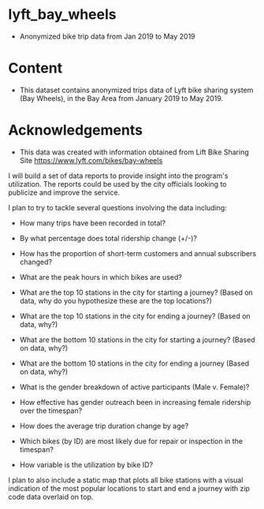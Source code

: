 # lyft_bay_wheels
* Anonymized bike trip data from Jan 2019 to May 2019 

# Content
* This dataset contains anonymized trips data of Lyft bike sharing system (Bay Wheels), in the Bay Area from January 2019 to May 2019.

# Acknowledgements
* This data was created with information obtained from Lift Bike Sharing Site https://www.lyft.com/bikes/bay-wheels


I will build a set of data reports to provide insight into the program's utilization. The reports could be used by the city officials looking to publicize and improve the service.

I plan to try to tackle several questions involving the data including:

* How many trips have been recorded in total?

* By what percentage does total ridership change (+/-)?

* How has the proportion of short-term customers and annual subscribers changed?

* What are the peak hours in which bikes are used?

* What are the top 10 stations in the city for starting a journey? (Based on data, why do you hypothesize these are the top locations?)

* What are the top 10 stations in the city for ending a journey? (Based on data, why?)

* What are the bottom 10 stations in the city for starting a journey? (Based on data, why?)

* What are the bottom 10 stations in the city for ending a journey (Based on data, why?)

* What is the gender breakdown of active participants (Male v. Female)?

* How effective has gender outreach been in increasing female ridership over the timespan?

* How does the average trip duration change by age?

* Which bikes (by ID) are most likely due for repair or inspection in the timespan?

* How variable is the utilization by bike ID?

I plan to also include a static map that plots all bike stations with a visual indication of the most popular locations to start and end a journey with zip code data overlaid on top.